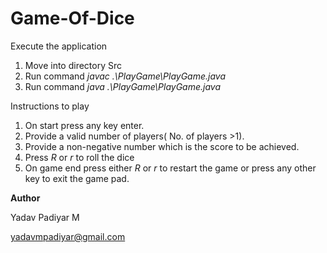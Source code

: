 # Game-Of-Dice

Execute the application
1. Move into directory Src
2. Run command *javac  .\PlayGame\PlayGame.java* 
3. Run command *java .\PlayGame\PlayGame.java* 


Instructions to play
1. On start press any key enter.
2. Provide a valid number of players( No. of players >1).
3. Provide a non-negative number which is the score to be achieved.
4. Press *R* or *r* to roll the dice
5. On game end press either *R* or *r* to restart the game or press any other key to exit the game pad.



**Author**

Yadav Padiyar M

yadavmpadiyar@gmail.com